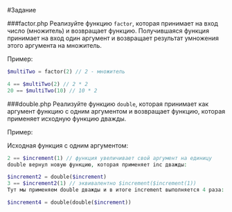#Задание

###factor.php
Реализуйте функцию `factor`, которая принимает на вход число (множитель) и возвращает функцию. Получившаяся функция принимает на вход один аргумент и возвращает результат умножения этого аргумента на множитель.

Пример:
```php
$multiTwo = factor(2) // 2 - множитель

4 == $multiTwo(2) // 2 * 2
20 == $multiTwo(10) // 10 * 2
```

###double.php
Реализуйте функцию `double`, которая принимает как аргумент функцию с одним аргументом и возвращает функцию, которая применяет исходную функцию дважды.

Пример:

Исходная функция с одним аргументом:
```php
2 == $increment(1) // функция увеличивает свой аргумент на единицу
double вернул новую функцию, которая применяет inc дважды:

$increment2 = double($increment)
3 == $increment2(1) // эквивалентно $increment($increment(1))
Тут мы применяем double дважды и в итоге increment выполняется 4 раза:

$increment4 = double(double($increment))
```
